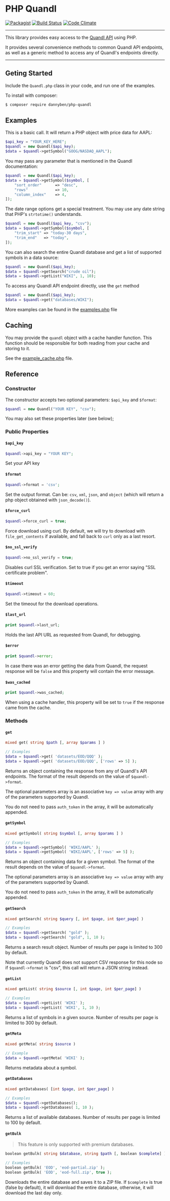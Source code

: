 PHP Quandl
==========

[![Packagist](https://img.shields.io/packagist/v/dannyben/php-quandl.svg?maxAge=14400&style=flat-square)](https://packagist.org/packages/dannyben/php-quandl)
[![Build Status](https://img.shields.io/travis/DannyBen/php-quandl.svg?maxAge=14400&style=flat-square)](https://travis-ci.org/DannyBen/php-quandl)
[![Code Climate](https://img.shields.io/codeclimate/github/DannyBen/php-quandl.svg?maxAge=14400&style=flat-square)](https://codeclimate.com/github/DannyBen/php-quandl)

---

This library provides easy access to the [Quandl API][1] using PHP.

It provides several convenience methods to common Quandl API endpoints, as
well as a generic method to access any of Quandl's endpoints directly.


---

Geting Started
--------------

Include the `Quandl.php` class in your code, and run one of the examples. 

To install with composer:

```sh
$ composer require dannyben/php-quandl
```

Examples
--------

This is a basic call. It will return a PHP object with price
data for AAPL:

```php
$api_key = "YOUR_KEY_HERE";
$quandl = new Quandl($api_key);
$data = $quandl->getSymbol("GOOG/NASDAQ_AAPL");
```

You may pass any parameter that is mentioned in the Quandl
documentation:

```php
$quandl = new Quandl($api_key);
$data = $quandl->getSymbol($symbol, [
	"sort_order"      => "desc",
	"rows"            => 10,
	"column_index"    => 4, 
]);
```

The date range options get a special treatment. You may use
any date string that PHP's `strtotime()` understands.

```php
$quandl = new Quandl($api_key, "csv");
$data = $quandl->getSymbol($symbol, [
	"trim_start" => "today-30 days",
	"trim_end"   => "today",
]);
```

You can also search the entire Quandl database and get a list of
supported symbols in a data source:

```php
$quandl = new Quandl($api_key);
$data = $quandl->getSearch("crude oil");
$data = $quandl->getList("WIKI", 1, 10);
```

To access any Quandl API endpoint directly, use the `get` method

```php
$quandl = new Quandl($api_key);
$data = $quandl->get("databases/WIKI");
```

More examples can be found in the [examples.php](https://github.com/DannyBen/php-quandl/blob/master/examples.php) file 

Caching
-------

You may provide the `quandl` object with a cache handler function.
This function should be responsible for both reading from your cache and storing to it. 

See the [example_cache.php](https://github.com/DannyBen/php-quandl/blob/master/example_cache.php) file.


Reference
---------

### Constructor

The constructor accepts two optional parameters: `$api_key` and `$format`:

```php
$quandl = new Quandl("YOUR KEY", "csv");
```

You may also set these properties later (see below);






### Public Properties


#### `$api_key`

```php
$quandl->api_key = "YOUR KEY";
```
Set your API key

#### `$format`

```php
$quandl->format = 'csv';
```

Set the output format. Can be: `csv`, `xml`, `json`, and `object` 
(which will return a php object obtained with `json_decode()`).


#### `$force_curl`

```php
$quandl->force_curl = true;
```

Force download using curl. By default, we will try to download with 
`file_get_contents` if available, and fall back to `curl` only as a last 
resort.


#### `$no_ssl_verify`

```php
$quandl->no_ssl_verify = true;
```

Disables curl SSL verification. Set to true if you get an error saying 
"SSL certificate problem".


#### `$timeout`

```php
$quandl->timeout = 60;
```

Set the timeout for the download operations.


#### `$last_url`

```php
print $quandl->last_url;
```

Holds the last API URL as requested from Quandl, for debugging.


#### `$error`

```php
print $quandl->error;
```

In case there was an error getting the data from Quandl, the request 
response will be `false` and this property will contain the error message.

#### `$was_cached`

```php
print $quandl->was_cached;
```

When using a cache handler, this property will be set to `true` if the 
response came from the cache.




### Methods

#### `get`

```php
mixed get( string $path [, array $params ] )

// Examples
$data = $quandl->get( 'datasets/EOD/QQQ' );
$data = $quandl->get( 'datasets/EOD/QQQ', ['rows' => 5] );
```

Returns an object containing the response from any of Quandl's API
endpoints. The format of the result depends on the value of 
`$quandl->format`.

The optional parameters array is an associative `key => value`
array with any of the parameters supported by Quandl.

You do not need to pass `auth_token` in the array, it will be 
automatically appended.


#### `getSymbol`

```php
mixed getSymbol( string $symbol [, array $params ] )

// Examples
$data = $quandl->getSymbol( 'WIKI/AAPL' );
$data = $quandl->getSymbol( 'WIKI/AAPL', ['rows' => 5] );
```

Returns an object containing data for a given symbol. The format
of the result depends on the value of `$quandl->format`.

The optional parameters array is an associative `key => value`
array with any of the parameters supported by Quandl.

You do not need to pass `auth_token` in the array, it will be 
automatically appended.


#### `getSearch`

```php
mixed getSearch( string $query [, int $page, int $per_page] )

// Examples
$data = $quandl->getSearch( "gold" );
$data = $quandl->getSearch( "gold", 1, 10 );
```

Returns a search result object. Number of results per page is 
limited to 300 by default.

Note that currently Quandl does not support CSV response for this 
node so if `$quandl->format` is "csv", this call will return a JSON
string instead.


#### `getList`

```php
mixed getList( string $source [, int $page, int $per_page] )

// Examples
$data = $quandl->getList( 'WIKI' );
$data = $quandl->getList( 'WIKI', 1, 10 );
```

Returns a list of symbols in a given source. Number of results per page is 
limited to 300 by default.


#### `getMeta`

```php
mixed getMeta( string $source )

// Example
$data = $quandl->getMeta( 'WIKI' );
```

Returns metadata about a symbol.


#### `getDatabases`

```php
mixed getDatabases( [int $page, int $per_page] )

// Examples
$data = $quandl->getDatabases();
$data = $quandl->getDatabases( 1, 10 );
```

Returns a list of available databases. Number of results per page is 
limited to 100 by default.


#### `getBulk`

> This feature is only supported with premium databases.

```php
boolean getBulk( string $database, string $path [, boolean $complete] )

// Examples
boolean getBulk( 'EOD', 'eod-partial.zip' );
boolean getBulk( 'EOD', 'eod-full.zip', true );
```

Downloads the entire database and saves it to a ZIP file. If `$complete` 
is true (false by default), it will download the entire database, otherwise,
it will download the last day only.



[1]: https://www.quandl.com/help/api
